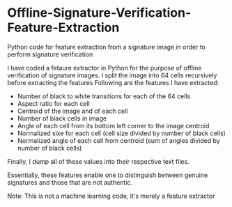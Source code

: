 # Offline-Signature-Verification-Feature-Extraction
Python code for feature extraction from a signature image in order to perform signature verification

I have coded a fetaure extractor in Python for the purpose of offline verification of signature images.
I split the image into 64 cells recursively before extracting the features
Following are the features I have extracted:

* Number of black to white transitions for each of the 64 cells
* Aspect ratio for each cell
* Centroid of the image and of each cell
* Number of black cells in image
* Angle of each cell from its bottom left corner to the image centroid
* Normalized sixe for each cell (cell size divided by number of black cells)
* Normalized angle of each cell from centroid (sum of angles divided by number of black cells)

Finally, I dump all of these values into their respective text files.

Essentially, these features enable one to distinguish between genuine signatures and those that are not authentic.

Note: This is not a machine learning code, it's merely a feature extractor
